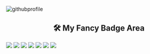 ![githubprofile](https://raw.githubusercontent.com/BrunnerLivio/brunnerlivio/refs/heads/master/images/welcome.png)



<h2 align="center">🛠 My Fancy Badge Area</h2>

<p align="left">
  <a href="#"><img src="https://img.shields.io/badge/Java-ED8B00?style=for-the-badge&logo=openjdk&logoColor=white"/></a>
  <a href="#"><img src="https://img.shields.io/badge/PostgreSQL-316192?style=for-the-badge&logo=postgresql&logoColor=white"/></a>
  <a href="#"><img src="https://img.shields.io/badge/Git-F05033?style=for-the-badge&logo=git&logoColor=white"/></a>
  <a href="#"><img src="https://img.shields.io/badge/JDBC-00909E?style=for-the-badge&logo=java&logoColor=white"/></a>
  <a href="#"><img src="https://img.shields.io/badge/ChatGPT-00A67E?style=for-the-badge&logo=openai&logoColor=white"/></a>
  <a href="#"><img src="https://img.shields.io/badge/IntelliJ_IDEA-000000?style=for-the-badge&logo=intellijidea&logoColor=white"/></a>
  <a href="#"><img src="https://img.shields.io/badge/GitHub-181717?style=for-the-badge&logo=github&logoColor=white"/></a>
</p>

